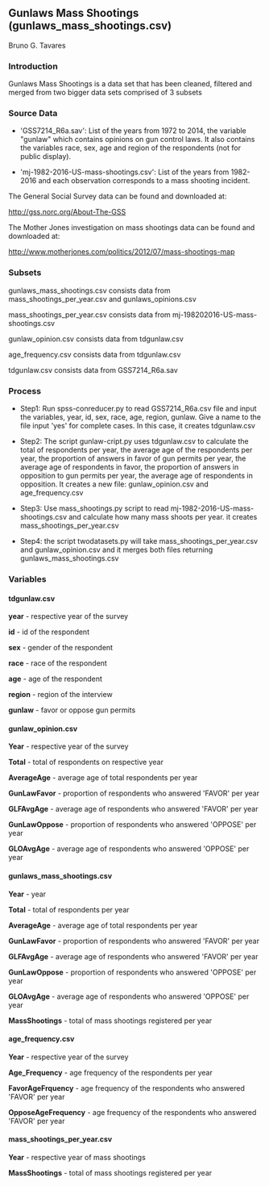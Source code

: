 ## Gunlaws Mass Shootings (gunlaws_mass_shootings.csv)
Bruno G. Tavares

### Introduction
Gunlaws Mass Shootings is a data set that has been cleaned, filtered and merged from two bigger data sets comprised of 3 subsets


### Source Data

* 'GSS7214_R6a.sav': List of the years from 1972 to 2014, the variable "gunlaw" which contains opinions on gun control laws. It also contains the variables race, sex, age and region of the respondents (not for public display).

* 'mj-1982-2016-US-mass-shootings.csv': List of the years from 1982-2016 and each observation corresponds to a mass shooting incident.

The General Social Survey data can be found and downloaded at:

<http://gss.norc.org/About-The-GSS>

The Mother Jones investigation on mass shootings data can be found and downloaded at:

<http://www.motherjones.com/politics/2012/07/mass-shootings-map>


### Subsets

gunlaws_mass_shootings.csv consists data from mass_shootings_per_year.csv and gunlaws_opinions.csv

mass_shootings_per_year.csv consists data from mj-198202016-US-mass-shootings.csv

gunlaw_opinion.csv consists data from tdgunlaw.csv

age_frequency.csv consists data from tdgunlaw.csv

tdgunlaw.csv consists data from GSS7214_R6a.sav


### Process

* Step1: Run spss-conreducer.py to read GSS7214_R6a.csv file and input the variables, year, id, sex, race, age, region, gunlaw. Give a name to the file input 'yes' for complete cases. In this case, it creates tdgunlaw.csv

* Step2: The script gunlaw-cript.py uses tdgunlaw.csv to calculate the total of respondents per year, the average age of the respondents per year, the proportion of answers in favor of gun permits per year, the average age of respondents in favor, the proportion of answers in opposition to gun permits per year, the average age of respondents in opposition. It creates a new file: gunlaw_opinion.csv and age_frequency.csv

* Step3: Use mass_shootings.py script to read mj-1982-2016-US-mass-shootings.csv and calculate how many mass shoots per year. it creates mass_shootings_per_year.csv

* Step4: the script twodatasets.py will take mass_shootings_per_year.csv and gunlaw_opinion.csv and it merges both files returning gunlaws_mass_shootings.csv


### Variables

#### tdgunlaw.csv

**year** - respective year of the survey

**id** - id of the respondent

**sex** - gender of the respondent

**race** - race of the respondent

**age** - age of the respondent

**region** - region of the interview

**gunlaw** - favor or oppose gun permits

#### gunlaw_opinion.csv

**Year** - respective year of the survey

**Total** - total of respondents on respective year

**AverageAge** - average age of total respondents per year

**GunLawFavor** - proportion of respondents who answered 'FAVOR' per year

**GLFAvgAge** - average age of respondents who answered 'FAVOR' per year

**GunLawOppose** - proportion of respondents who answered 'OPPOSE' per year

**GLOAvgAge** - average age of respondents who answered 'OPPOSE' per year

#### gunlaws_mass_shootings.csv

**Year** - year

**Total** - total of respondents per year

**AverageAge** - average age of total respondents per year

**GunLawFavor** - proportion of respondents who answered 'FAVOR' per year

**GLFAvgAge** - average age of respondents who answered 'FAVOR' per year

**GunLawOppose** - proportion of respondents who answered 'OPPOSE' per year

**GLOAvgAge** - average age of respondents who answered 'OPPOSE' per year

**MassShootings** - total of mass shootings registered per year

#### age_frequency.csv

**Year** - respective year of the survey

**Age_Frequency** - age frequency of the respondents per year

**FavorAgeFrquency** - age frequency of the respondents who answered 'FAVOR' per year

**OpposeAgeFrequency** - age frequency of the respondents who answered 'FAVOR' per year

#### mass_shootings_per_year.csv

**Year** - respective year of mass shootings

**MassShootings** - total of mass shootings registered per year
